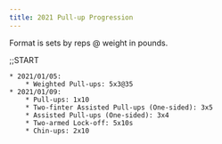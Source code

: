 ```yaml
---
title: 2021 Pull-up Progression
---
```


Format is sets by reps @ weight in pounds.

;;START
```
* 2021/01/05:
    * Weighted Pull-ups: 5x3@35
* 2021/01/09:
    * Pull-ups: 1x10
    * Two-finter Assisted Pull-ups (One-sided): 3x5
    * Assisted Pull-ups (One-sided): 3x4
    * Two-armed Lock-off: 5x10s
    * Chin-ups: 2x10
```
